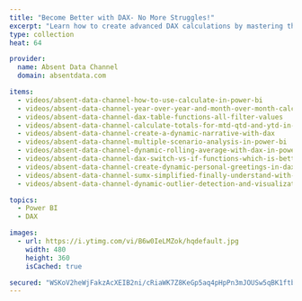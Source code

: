 ```yaml
---
title: "Become Better with DAX- No More Struggles!"
excerpt: "Learn how to create advanced DAX calculations by mastering the fundamentals."
type: collection
heat: 64

provider:
  name: Absent Data Channel
  domain: absentdata.com

items:
  - videos/absent-data-channel-how-to-use-calculate-in-power-bi
  - videos/absent-data-channel-year-over-year-and-month-over-month-calculations-in-power-bi
  - videos/absent-data-channel-dax-table-functions-all-filter-values
  - videos/absent-data-channel-calculate-totals-for-mtd-qtd-and-ytd-in-dax
  - videos/absent-data-channel-create-a-dynamic-narrative-with-dax
  - videos/absent-data-channel-multiple-scenario-analysis-in-power-bi
  - videos/absent-data-channel-dynamic-rolling-average-with-dax-in-power-bi
  - videos/absent-data-channel-dax-switch-vs-if-functions-which-is-better
  - videos/absent-data-channel-create-dynamic-personal-greetings-in-dax
  - videos/absent-data-channel-sumx-simplified-finally-understand-with-excel-power-bi
  - videos/absent-data-channel-dynamic-outlier-detection-and-visualization-with-dax-in-power-bi

topics:
  - Power BI
  - DAX

images:
  - url: https://i.ytimg.com/vi/B6w0IeLMZok/hqdefault.jpg
    width: 480
    height: 360
    isCached: true

secured: "WSKoV2heWjFakzAcXEIB2ni/cRiaWK7Z8KeGp5aq4pHpPn3mJOUSw5qBK1ftbcFKCo+0YYFhnBUpVe7VoVRiIn+xYnMNhF/39jV9wekcHEQ0+0TeXkrBTICTp5YTbSgKxfrnjd96imsuMR8cWYGTRqpGPOeScmwkfwm7HWGjA6r0zzfzbG1uaJSBTt4A//XZro+C9edQQ2F6xU1NRp70kIBFdw6iw/COJhHYNkt2Bb+dPIgKiWOit/WgWKJ7a3uG/p8OH7Hj2jGABtsUfeMgganR/BRm1ptFQ1VNLYpEJZXWk1RjZea9K3j3U4RV+G8/lMVvpIu7krDXtSYuJTRcNA==;iyy68EG/Uab1SjFeE98iew=="
---
```



